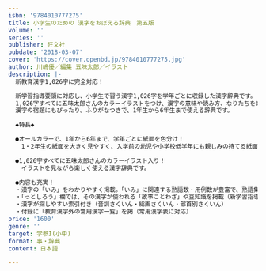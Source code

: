 ```yaml
---
isbn: '9784010777275'
title: 小学生のための 漢字をおぼえる辞典　第五版
volume: ''
series: ''
publisher: 旺文社
pubdate: '2018-03-07'
cover: 'https://cover.openbd.jp/9784010777275.jpg'
author: 川嶋優／編集 五味太郎／イラスト
description: |-
  新教育漢字1,026字に完全対応！

  新学習指導要領に対応し、小学生で習う漢字1,026字を学年ごとに収録した漢字辞典です。
  1,026字すべてに五味太郎さんのカラーイラストをつけ、漢字の意味や読み方、なりたちを楽しくおぼえられるようにしました。
  漢字の宿題にもぴったり。ふりがなつきで、1年生から6年生まで使える辞典です。

  ◆特長◆

  ●オールカラーで、1年から6年まで、学年ごとに紙面を色分け！
  　1・2年生の紙面を大きく見やすく、入学前の幼児や小学校低学年にも親しみの持てる紙面にしました。

  ●1,026字すべてに五味太郎さんのカラーイラスト入り！
  　イラストを見ながら楽しく使える漢字辞典です。

  ●内容も充実！
  ・漢字の「いみ」をわかりやすく掲載。「いみ」に関連する熟語数・用例数が豊富で、熟語集めや用例作りの宿題にもぴったり。
  ・「っとしろう」欄では、その漢字が使われる「故事ことわざ」や豆知識を掲載（新学習指導要領に対応）
  ・漢字が探しやすい索引付き（音訓さくいん・総画さくいん・部首別さくいん）
  ・付録に「教育漢字外の常用漢字一覧」を掲（常用漢字表に対応）
price: '1600'
genre: ''
target: 学参I(小中)
format: 事・辞典
content: 日本語

---
```


